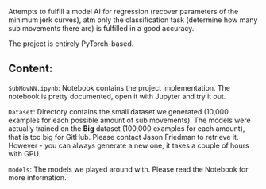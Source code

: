 Attempts to fulfill a model AI for regression (recover parameters of the minimum jerk curves),
atm only the classification task (determine how many sub movements there are) is fulfilled in a good accuracy.

The project is entirely PyTorch-based. 

## Content:
`SubMovNN.ipynb`: Notebook contains the project implementation. The notebook is pretty documented, open it with Jupyter and try it out.

`Dataset`: Directory contains the small dataset we generated (10,000 examples for each possible amount of sub movements).
The models were actually trained on the **Big** dataset (100,000 examples for each amount), that is too big for GitHub. Please contact Jason Friedman to retrieve it. 
However - you can always generate a new one, it takes a couple of hours with GPU.

`models`: The models we played around with. Please read the Notebook for more information.